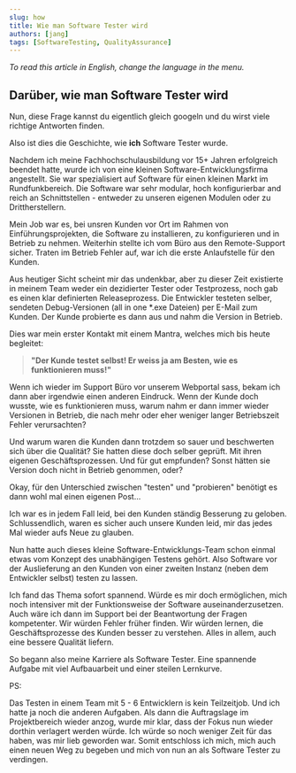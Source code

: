 ```yaml
---
slug: how
title: Wie man Software Tester wird 
authors: [jang]
tags: [SoftwareTesting, QualityAssurance]
---
```


_To read this article in English, change the language in the menu._


## Darüber, wie man Software Tester wird

Nun, diese Frage kannst du eigentlich gleich googeln und du wirst viele richtige Antworten finden. 

Also ist dies die Geschichte, wie **ich** Software Tester wurde.

Nachdem ich meine Fachhochschulausbildung vor 15+ Jahren erfolgreich beendet hatte, wurde ich von eine kleinen Software-Entwicklungsfirma angestellt. Sie war spezialisiert auf Software für einen kleinen Markt im Rundfunkbereich. Die Software war sehr modular, hoch konfigurierbar and reich an Schnittstellen - entweder zu unseren eigenen Modulen oder zu Drittherstellern.

Mein Job war es, bei unsren Kunden vor Ort im Rahmen von Einführungsprojekten, die Software zu installieren, zu konfigurieren und in Betrieb zu nehmen. Weiterhin stellte ich vom Büro aus den Remote-Support sicher. Traten im Betrieb Fehler auf, war ich die erste Anlaufstelle für den Kunden. 

Aus heutiger Sicht scheint mir das undenkbar, aber zu dieser Zeit existierte in meinem Team weder ein dezidierter Tester oder Testprozess, noch gab es einen klar definierten Releaseprozess. Die Entwickler testeten selber, sendeten Debug-Versionen (all in one *.exe Dateien) per E-Mail zum Kunden. Der Kunde probierte es dann aus und nahm die Version in Betrieb.

Dies war mein erster Kontakt mit einem Mantra, welches mich bis heute begleitet:

> **"Der Kunde testet selbst! Er weiss ja am Besten, wie es funktionieren muss!"**

Wenn ich wieder im Support Büro vor unserem Webportal sass, bekam ich dann aber irgendwie einen anderen Eindruck. Wenn der Kunde doch wusste, wie es funktionieren muss, warum nahm er dann immer wieder Versionen in Betrieb, die nach mehr oder eher weniger langer Betriebszeit Fehler verursachten?

Und warum waren die Kunden dann trotzdem so sauer und beschwerten sich über die Qualität? Sie hatten diese doch selber geprüft. Mit ihren eigenen Geschäftsprozessen. Und für gut empfunden? Sonst hätten sie Version doch nicht in Betrieb genommen, oder?

Okay, für den Unterschied zwischen "testen" und "probieren" benötigt es dann wohl mal einen eigenen Post... 

Ich war es in jedem Fall leid, bei den Kunden ständig Besserung zu geloben. Schlussendlich, waren es sicher auch unsere Kunden leid, mir das jedes Mal wieder aufs Neue zu glauben.

Nun hatte auch dieses kleine Software-Entwicklungs-Team schon einmal etwas vom Konzept des unabhängigen Testens gehört. Also Software vor der Auslieferung an den Kunden von einer zweiten Instanz (neben dem Entwickler selbst) testen zu lassen.

Ich fand das Thema sofort spannend. Würde es mir doch ermöglichen, mich noch intensiver mit der Funktionsweise der Software auseinanderzusetzen. Auch wäre ich dann im Support bei der Beantwortung der Fragen kompetenter. Wir würden Fehler früher finden. Wir würden lernen, die Geschäftsprozesse des Kunden besser zu verstehen. Alles in allem, auch eine bessere Qualität liefern.

So begann also meine Karriere als Software Tester. Eine spannende Aufgabe mit viel Aufbauarbeit und einer steilen Lernkurve. 

PS:

Das Testen in einem Team mit 5  - 6 Entwicklern is kein Teilzeitjob. Und ich hatte ja noch die anderen Aufgaben. Als dann die Auftragslage im Projektbereich wieder anzog, wurde mir klar, dass der Fokus nun wieder dorthin verlagert werden würde.  Ich würde so noch weniger Zeit für das haben, was mir lieb geworden war. Somit entschloss ich mich, mich auch einen neuen Weg zu begeben und mich von nun an als Software Tester zu verdingen.

